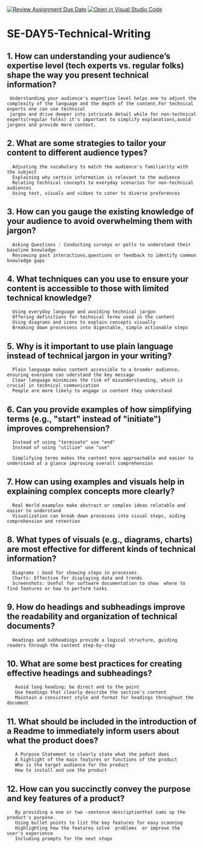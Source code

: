 [![Review Assignment Due Date](https://classroom.github.com/assets/deadline-readme-button-22041afd0340ce965d47ae6ef1cefeee28c7c493a6346c4f15d667ab976d596c.svg)](https://classroom.github.com/a/zsAR-pyY)
[![Open in Visual Studio Code](https://classroom.github.com/assets/open-in-vscode-2e0aaae1b6195c2367325f4f02e2d04e9abb55f0b24a779b69b11b9e10269abc.svg)](https://classroom.github.com/online_ide?assignment_repo_id=15731456&assignment_repo_type=AssignmentRepo)
# SE-DAY5-Technical-Writing
## 1. How can understanding your audience’s expertise level (tech experts vs. regular folks) shape the way you present technical information?
     Understanding your audience's expertise level helps one to adjust the complexity of the language and the depth of the content.For technical experts one can use technical 
     jargon and drive deeper into intricate detail while for non-technical experts(regular folks) it's important to simplify explanations,avoid jargons and provide more context.

## 2. What are some strategies to tailor your content to different audience types?
      Adjusting the vocabulary to match the audience's familiarity with the subject
      Explaining why certsin information is relevant to the audience
      Relating technical concepts to everyday scenarios for non-technical audiences
      Using text, visuals and vidoes to cater to diverse preferences

## 3. How can you gauge the existing knowledge of your audience to avoid overwhelming them with jargon?
      Asking Questions : Conducting surveys or polls to understand their baseline knowledge
      Reviewing past interactions,questions or feedback to identify common knowledge gaps
      
## 4. What techniques can you use to ensure your content is accessible to those with limited technical knowledge?
      Using everyday language and avoiding technical jargon
      Offering definitions for technical terms used in the content
      Using diagrams and icons to explain concepts visually
      Breaking down processess into digestable, simple actionable steps

## 5. Why is it important to use plain language instead of technical jargon in your writing?
      Plain language makes content accessible to a broader audience, ensuring everyone can uderstand the key message
      Clear language minimizes the risk of misunderstanding, which is crucial in technical communication
      People are more likely to engage in content they understand 

## 6. Can you provide examples of how simplifying terms (e.g., "start" instead of "initiate") improves comprehension?
      Instead of using "terminate" use "end"
      Instead of using "utilize" use "use"

      Simplifying terms makes the content more approachable and easier to understand at a glance improving overall comprehension
 
## 7. How can using examples and visuals help in explaining complex concepts more clearly?
      Real World examples make abstract or complex ideas relatable and easier to understand
      Visualization can break down processes into visual steps, aiding comprehension and retention

## 8. What types of visuals (e.g., diagrams, charts) are most effective for different kinds of technical information?
      Diagrams : Good for showing steps in processes
      Charts: Effective for displaying data and trends
      Screenshots: Useful for software documentation to show  where to find features or how to perform tasks

## 9. How do headings and subheadings improve the readability and organization of technical documents?
      Headings and subheadings provide a logical structure, guiding readers through the content step-by-step

## 10. What are some best practices for creating effective headings and subheadings?
       Avoid long heading; be direct and to the point
       Use headings that clearly describe the section's content
       Maintain a consistent style and format for headings throughout the document

## 11. What should be included in the introduction of a Readme to immediately inform users about what the product does?
       A Purpose Statement to clearly state what the poduct does
       A highlight of the main features or functions of the product 
       Who is the target audience for the product
       How to install and use the product
## 12. How can you succinctly convey the purpose and key features of a product?
       By providing a one or two -sentence descriptionthat sums up the product's purpose.
       Using bullet points to list the key features for easy scanning
       Highlighting how the features solve  problems  or improve the user's experience
       Including prompts for the next steps
